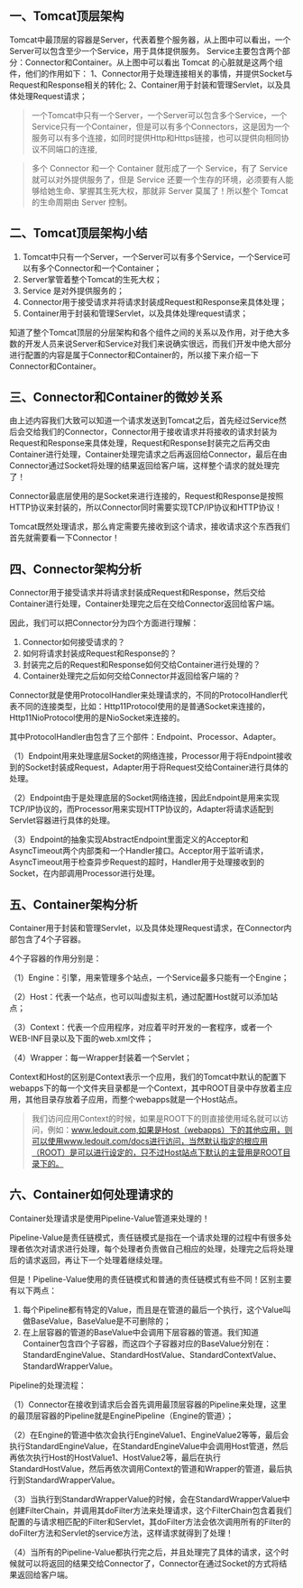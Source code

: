 ## 一、Tomcat顶层架构
Tomcat中最顶层的容器是Server，代表着整个服务器，从上图中可以看出，一个Server可以包含至少一个Service，用于具体提供服务。
Service主要包含两个部分：Connector和Container。从上图中可以看出 Tomcat 的心脏就是这两个组件，他们的作用如下：
1、Connector用于处理连接相关的事情，并提供Socket与Request和Response相关的转化; 
2、Container用于封装和管理Servlet，以及具体处理Request请求；
>一个Tomcat中只有一个Server，一个Server可以包含多个Service，一个Service只有一个Container，但是可以有多个Connectors，这是因为一个服务可以有多个连接，如同时提供Http和Https链接，也可以提供向相同协议不同端口的连接,

>多个 Connector 和一个 Container 就形成了一个 Service，有了 Service 就可以对外提供服务了，但是 Service 还要一个生存的环境，必须要有人能够给她生命、掌握其生死大权，那就非 Server 莫属了！所以整个 Tomcat 的生命周期由 Server 控制。

## 二、Tomcat顶层架构小结
1. Tomcat中只有一个Server，一个Server可以有多个Service，一个Service可以有多个Connector和一个Container； 
2. Server掌管着整个Tomcat的生死大权；
3. Service 是对外提供服务的；
4. Connector用于接受请求并将请求封装成Request和Response来具体处理；
5. Container用于封装和管理Servlet，以及具体处理request请求；

知道了整个Tomcat顶层的分层架构和各个组件之间的关系以及作用，对于绝大多数的开发人员来说Server和Service对我们来说确实很远，而我们开发中绝大部分进行配置的内容是属于Connector和Container的，所以接下来介绍一下Connector和Container。

## 三、Connector和Container的微妙关系
由上述内容我们大致可以知道一个请求发送到Tomcat之后，首先经过Service然后会交给我们的Connector，Connector用于接收请求并将接收的请求封装为Request和Response来具体处理，Request和Response封装完之后再交由Container进行处理，Container处理完请求之后再返回给Connector，最后在由Connector通过Socket将处理的结果返回给客户端，这样整个请求的就处理完了！

Connector最底层使用的是Socket来进行连接的，Request和Response是按照HTTP协议来封装的，所以Connector同时需要实现TCP/IP协议和HTTP协议！

Tomcat既然处理请求，那么肯定需要先接收到这个请求，接收请求这个东西我们首先就需要看一下Connector！

## 四、Connector架构分析

Connector用于接受请求并将请求封装成Request和Response，然后交给Container进行处理，Container处理完之后在交给Connector返回给客户端。

因此，我们可以把Connector分为四个方面进行理解：

1. Connector如何接受请求的？ 
2. 如何将请求封装成Request和Response的？ 
3. 封装完之后的Request和Response如何交给Container进行处理的？ 
4. Container处理完之后如何交给Connector并返回给客户端的？

Connector就是使用ProtocolHandler来处理请求的，不同的ProtocolHandler代表不同的连接类型，比如：Http11Protocol使用的是普通Socket来连接的，Http11NioProtocol使用的是NioSocket来连接的。

其中ProtocolHandler由包含了三个部件：Endpoint、Processor、Adapter。

（1）Endpoint用来处理底层Socket的网络连接，Processor用于将Endpoint接收到的Socket封装成Request，Adapter用于将Request交给Container进行具体的处理。

（2）Endpoint由于是处理底层的Socket网络连接，因此Endpoint是用来实现TCP/IP协议的，而Processor用来实现HTTP协议的，Adapter将请求适配到Servlet容器进行具体的处理。

（3）Endpoint的抽象实现AbstractEndpoint里面定义的Acceptor和AsyncTimeout两个内部类和一个Handler接口。Acceptor用于监听请求，AsyncTimeout用于检查异步Request的超时，Handler用于处理接收到的Socket，在内部调用Processor进行处理。

## 五、Container架构分析

Container用于封装和管理Servlet，以及具体处理Request请求，在Connector内部包含了4个子容器。

4个子容器的作用分别是：

（1）Engine：引擎，用来管理多个站点，一个Service最多只能有一个Engine； 

（2）Host：代表一个站点，也可以叫虚拟主机，通过配置Host就可以添加站点；

（3）Context：代表一个应用程序，对应着平时开发的一套程序，或者一个WEB-INF目录以及下面的web.xml文件； 

（4）Wrapper：每一Wrapper封装着一个Servlet；

Context和Host的区别是Context表示一个应用，我们的Tomcat中默认的配置下webapps下的每一个文件夹目录都是一个Context，其中ROOT目录中存放着主应用，其他目录存放着子应用，而整个webapps就是一个Host站点。

> 我们访问应用Context的时候，如果是ROOT下的则直接使用域名就可以访问，例如：www.ledouit.com,如果是Host（webapps）下的其他应用，则可以使用www.ledouit.com/docs进行访问，当然默认指定的根应用（ROOT）是可以进行设定的，只不过Host站点下默认的主营用是ROOT目录下的。

## 六、Container如何处理请求的

Container处理请求是使用Pipeline-Value管道来处理的！

Pipeline-Value是责任链模式，责任链模式是指在一个请求处理的过程中有很多处理者依次对请求进行处理，每个处理者负责做自己相应的处理，处理完之后将处理后的请求返回，再让下一个处理着继续处理。

但是！Pipeline-Value使用的责任链模式和普通的责任链模式有些不同！区别主要有以下两点：

1. 每个Pipeline都有特定的Value，而且是在管道的最后一个执行，这个Value叫做BaseValue，BaseValue是不可删除的；
2. 在上层容器的管道的BaseValue中会调用下层容器的管道。我们知道Container包含四个子容器，而这四个子容器对应的BaseValue分别在：StandardEngineValue、StandardHostValue、StandardContextValue、StandardWrapperValue。

Pipeline的处理流程：

（1）Connector在接收到请求后会首先调用最顶层容器的Pipeline来处理，这里的最顶层容器的Pipeline就是EnginePipeline（Engine的管道）；

（2）在Engine的管道中依次会执行EngineValue1、EngineValue2等等，最后会执行StandardEngineValue，在StandardEngineValue中会调用Host管道，然后再依次执行Host的HostValue1、HostValue2等，最后在执行StandardHostValue，然后再依次调用Context的管道和Wrapper的管道，最后执行到StandardWrapperValue。

（3）当执行到StandardWrapperValue的时候，会在StandardWrapperValue中创建FilterChain，并调用其doFilter方法来处理请求，这个FilterChain包含着我们配置的与请求相匹配的Filter和Servlet，其doFilter方法会依次调用所有的Filter的doFilter方法和Servlet的service方法，这样请求就得到了处理！

（4）当所有的Pipeline-Value都执行完之后，并且处理完了具体的请求，这个时候就可以将返回的结果交给Connector了，Connector在通过Socket的方式将结果返回给客户端。

